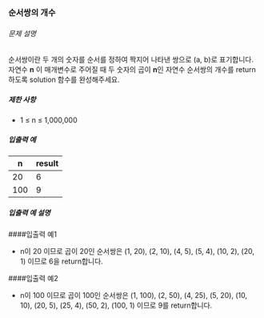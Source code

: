 ### 순서쌍의 개수

###### 문제 설명

순서쌍이란 두 개의 숫자를 순서를 정하여 짝지어 나타낸 쌍으로 (a, b)로 표기합니다. 자연수 **n** 이 매개변수로 주어질 때 두 숫자의 곱이 **n**인 자연수 순서쌍의 개수를 return하도록 solution 함수를 완성해주세요.

##### 제한 사항

- 1 ≤ n ≤ 1,000,000

##### 입출력 예

| n   | result |
|-----|--------|
| 20  | 6      | 
| 100 | 9      | 

##### 입출력 예 설명
 ####입출력 예1
- n이 20 이므로 곱이 20인 순서쌍은 (1, 20), (2, 10), (4, 5), (5, 4), (10, 2), (20, 1) 이므로 6을 return합니다.

 ####입출력 예2
- n이 100 이므로 곱이 100인 순서쌍은 (1, 100), (2, 50), (4, 25), (5, 20), (10, 10), (20, 5), (25, 4), (50, 2), (100, 1) 이므로 9를 return합니다.
